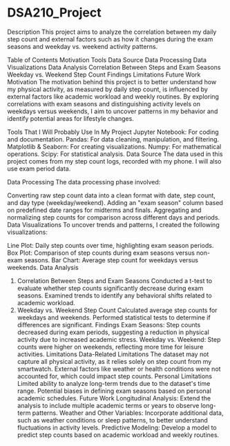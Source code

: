 # DSA210_Project

Description
This project aims to analyze the correlation between my daily step count and external factors such as how it changes during the exam seasons and weekday vs. weekend activity patterns.

Table of Contents
Motivation
Tools
Data Source
Data Processing
Data Visualizations
Data Analysis
Correlation Between Steps and Exam Seasons
Weekday vs. Weekend Step Count
Findings
Limitations
Future Work
Motivation
The motivation behind this project is to better understand how my physical activity, as measured by daily step count, is influenced by external factors like academic workload and weekly routines. By exploring correlations with exam seasons and distinguishing activity levels on weekdays versus weekends, I aim to uncover patterns in my behavior and identify potential areas for lifestyle changes.

Tools That I Will Probably Use In My Project
Jupyter Notebook: For coding and documentation.
Pandas: For data cleaning, manipulation, and filtering.
Matplotlib & Seaborn: For creating visualizations.
Numpy: For mathematical operations.
Scipy: For statistical analysis.
Data Source
The data used in this project comes from my step count logs, recorded with my phone. I will also use exam period data.

Data Processing
The data processing phase involved:

Converting raw step count data into a clean format with date, step count, and day type (weekday/weekend).
Adding an "exam season" column based on predefined date ranges for midterms and finals.
Aggregating and normalizing step counts for comparison across different days and periods.
Data Visualizations
To uncover trends and patterns, I created the following visualizations:

Line Plot: Daily step counts over time, highlighting exam season periods.
Box Plot: Comparison of step counts during exam seasons versus non-exam seasons.
Bar Chart: Average step count for weekdays versus weekends.
Data Analysis
1. Correlation Between Steps and Exam Seasons
Conducted a t-test to evaluate whether step counts significantly decrease during exam seasons.
Examined trends to identify any behavioral shifts related to academic workload.
2. Weekday vs. Weekend Step Count
Calculated average step counts for weekdays and weekends.
Performed statistical tests to determine if differences are significant.
Findings
Exam Seasons: Step counts decreased during exam periods, suggesting a reduction in physical activity due to increased academic stress.
Weekday vs. Weekend: Step counts were higher on weekends, reflecting more time for leisure activities.
Limitations
Data-Related Limitations
The dataset may not capture all physical activity, as it relies solely on step count from my smartwatch.
External factors like weather or health conditions were not accounted for, which could impact step counts.
Personal Limitations
Limited ability to analyze long-term trends due to the dataset's time range.
Potential biases in defining exam seasons based on personal academic schedules.
Future Work
Longitudinal Analysis: Extend the analysis to include multiple academic terms or years to observe long-term patterns.
Weather and Other Variables: Incorporate additional data, such as weather conditions or sleep patterns, to better understand fluctuations in activity levels.
Predictive Modeling: Develop a model to predict step counts based on academic workload and weekly routines.
